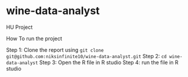 # wine-data-analyst
HU Project

How To run the project

Step 1: Clone the report using  `git clone git@github.com:niksinfinite10/wine-data-analyst.git`
Step 2: `cd wine-data-analyst`
Step 3: Open the R file in R studio
Step 4: run the file in R studio

